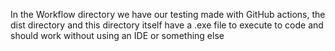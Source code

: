 In the Workflow directory we have our testing made with GitHub actions, the dist directory and this directory itself have a .exe file
to execute to code and should work without using an IDE or something else
